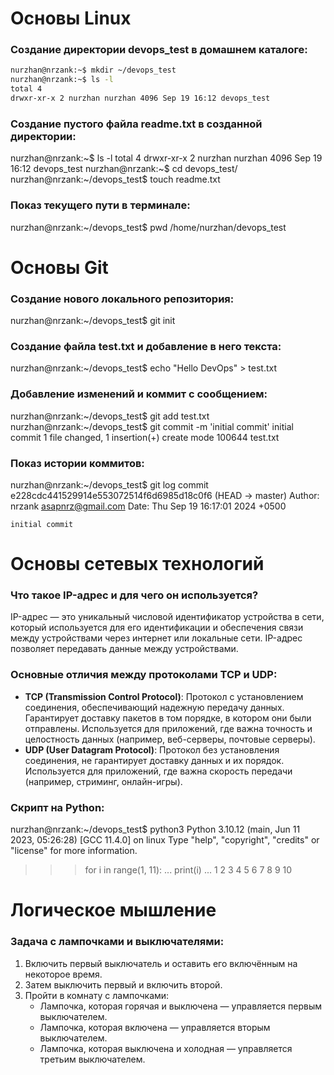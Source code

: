 

# Основы Linux
### Создание директории devops_test в домашнем каталоге:
```bash
nurzhan@nrzank:~$ mkdir ~/devops_test
nurzhan@nrzank:~$ ls -l
total 4
drwxr-xr-x 2 nurzhan nurzhan 4096 Sep 19 16:12 devops_test
```
### Создание пустого файла readme.txt в созданной директории:
nurzhan@nrzank:~$ ls -l
total 4
drwxr-xr-x 2 nurzhan nurzhan 4096 Sep 19 16:12 devops_test
nurzhan@nrzank:~$ cd devops_test/
nurzhan@nrzank:~/devops_test$ touch readme.txt

### Показ текущего пути в терминале:
nurzhan@nrzank:~/devops_test$ pwd
/home/nurzhan/devops_test




# Основы Git
### Создание нового локального репозитория:
nurzhan@nrzank:~/devops_test$ git init

### Создание файла test.txt и добавление в него текста:
nurzhan@nrzank:~/devops_test$ echo "Hello DevOps" > test.txt

### Добавление изменений и коммит с сообщением:
nurzhan@nrzank:~/devops_test$ git add test.txt
nurzhan@nrzank:~/devops_test$ git commit -m 'initial commit'
initial commit
 1 file changed, 1 insertion(+)
 create mode 100644 test.txt

### Показ истории коммитов:
nurzhan@nrzank:~/devops_test$ git log
commit e228cdc441529914e553072514f6d6985d18c0f6 (HEAD -> master)
Author: nrzank <asapnrz@gmail.com>
Date:   Thu Sep 19 16:17:01 2024 +0500

    initial commit

    
# Основы сетевых технологий
### Что такое IP-адрес и для чего он используется?
IP-адрес — это уникальный числовой идентификатор устройства в сети, который используется для его идентификации и обеспечения связи между устройствами через интернет или локальные сети. IP-адрес позволяет передавать данные между устройствами.

### Основные отличия между протоколами TCP и UDP:
- **TCP (Transmission Control Protocol)**: Протокол с установлением соединения, обеспечивающий надежную передачу данных. Гарантирует доставку пакетов в том порядке, в котором они были отправлены. Используется для приложений, где важна точность и целостность данных (например, веб-серверы, почтовые серверы).
- **UDP (User Datagram Protocol)**: Протокол без установления соединения, не гарантирует доставку данных и их порядок. Используется для приложений, где важна скорость передачи (например, стриминг, онлайн-игры).



### Скрипт на Python:
nurzhan@nrzank:~/devops_test$ python3
Python 3.10.12 (main, Jun 11 2023, 05:26:28) [GCC 11.4.0] on linux
Type "help", "copyright", "credits" or "license" for more information.
>>> for i in range(1, 11):
...     print(i)
...
1
2
3
4
5
6
7
8
9
10
>>>

# Логическое мышление
### Задача с лампочками и выключателями:
1. Включить первый выключатель и оставить его включённым на некоторое время.
2. Затем выключить первый и включить второй.
3. Пройти в комнату с лампочками:
   - Лампочка, которая горячая и выключена — управляется первым выключателем.
   - Лампочка, которая включена — управляется вторым выключателем.
   - Лампочка, которая выключена и холодная — управляется третьим выключателем.
